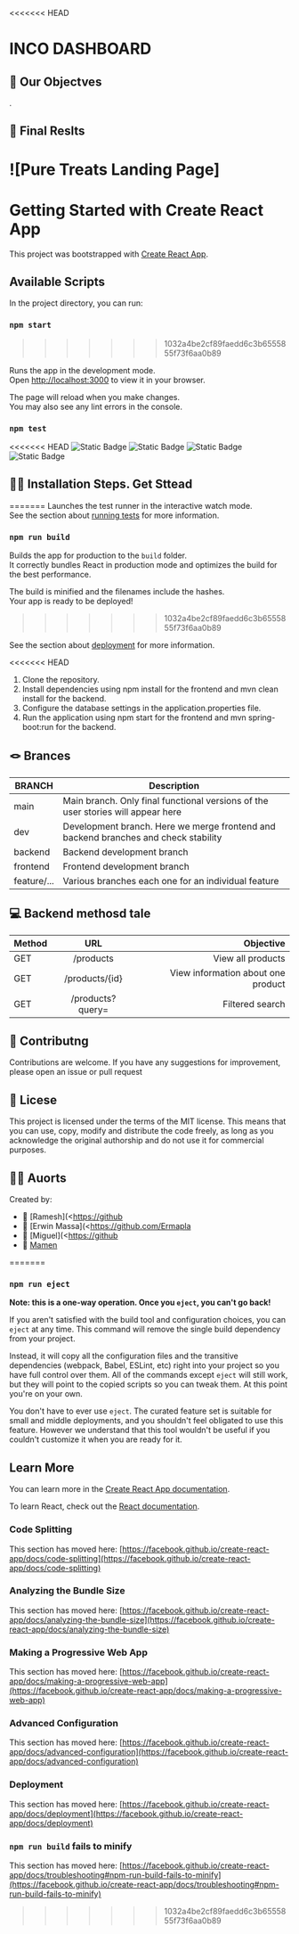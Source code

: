 <<<<<<< HEAD
# INCO DASHBOARD

## 🎯 Our Objectves

.

## 💫 Final Reslts

![Pure Treats Landing Page]
=======
# Getting Started with Create React App

This project was bootstrapped with [Create React App](https://github.com/facebook/create-react-app).

## Available Scripts

In the project directory, you can run:

### `npm start`
>>>>>>> 1032a4be2cf89faedd6c3b6555855f73f6aa0b89

Runs the app in the development mode.\
Open [http://localhost:3000](http://localhost:3000) to view it in your browser.

The page will reload when you make changes.\
You may also see any lint errors in the console.

### `npm test`

<<<<<<< HEAD
![Static Badge](https://img.shields.io/badge/FrontendDep-npm-red?logo=npm)
![Static Badge](https://img.shields.io/badge/FrontendDev-Vite%20v5.0.8-red?logo=vite)
![Static Badge](https://img.shields.io/badge/FrontendDep-Axios%20v.1.6.7-red?logo=axios)
![Static Badge](https://img.shields.io/badge/FrontendDep-MUI-red?logo=mui)

## 🚀🚀 Installation Steps. Get Sttead
=======
Launches the test runner in the interactive watch mode.\
See the section about [running tests](https://facebook.github.io/create-react-app/docs/running-tests) for more information.

### `npm run build`

Builds the app for production to the `build` folder.\
It correctly bundles React in production mode and optimizes the build for the best performance.

The build is minified and the filenames include the hashes.\
Your app is ready to be deployed!
>>>>>>> 1032a4be2cf89faedd6c3b6555855f73f6aa0b89

See the section about [deployment](https://facebook.github.io/create-react-app/docs/deployment) for more information.

<<<<<<< HEAD
1. Clone the repository.
2. Install dependencies using npm install for the frontend and mvn clean install for the backend.
3. Configure the database settings in the application.properties file.  
4. Run the application using npm start for the frontend and mvn spring-boot:run for the backend.

## 🪢 Brances

| BRANCH   | Description                                                                           |
| -------- | ------------------------------------------------------------------------------------- |
| main     | Main branch. Only final functional versions of the user stories will appear here |
| dev      | Development branch. Here we merge frontend and backend branches and check stability |
| backend  | Backend development branch                                                           |
| frontend | Frontend development branch                                                          |
| feature/...  | Various branches each one for an individual feature                                  |

## 💻 Backend methosd tale

| Method  | URL             | Objective                     |
| ------- |:---------------:| -----------------------------:|
| GET     | /products       | View all products             |
| GET     | /products/{id}  | View information about one product |
| GET     | /products?query=| Filtered search               |

## 🤝 Contributng

Contributions are welcome. If you have any suggestions for improvement, please open an issue or pull request

## 📜 Licese

This project is licensed under the terms of the MIT license. This means that you can use, copy, modify and distribute the code freely, as long as you acknowledge the original authorship and do not use it for commercial purposes.

## 👩‍💻 Auorts

Created by:

- 🔗 [Ramesh](<<https://github>
- 🔗 [Erwin Massa](<<https://github.com/Ermapla>  
- 🔗 [Miguel](<<https://github>
- 🔗 [Mamen](<https://githb>)
>
=======
### `npm run eject`

**Note: this is a one-way operation. Once you `eject`, you can't go back!**

If you aren't satisfied with the build tool and configuration choices, you can `eject` at any time. This command will remove the single build dependency from your project.

Instead, it will copy all the configuration files and the transitive dependencies (webpack, Babel, ESLint, etc) right into your project so you have full control over them. All of the commands except `eject` will still work, but they will point to the copied scripts so you can tweak them. At this point you're on your own.

You don't have to ever use `eject`. The curated feature set is suitable for small and middle deployments, and you shouldn't feel obligated to use this feature. However we understand that this tool wouldn't be useful if you couldn't customize it when you are ready for it.

## Learn More

You can learn more in the [Create React App documentation](https://facebook.github.io/create-react-app/docs/getting-started).

To learn React, check out the [React documentation](https://reactjs.org/).

### Code Splitting

This section has moved here: [https://facebook.github.io/create-react-app/docs/code-splitting](https://facebook.github.io/create-react-app/docs/code-splitting)

### Analyzing the Bundle Size

This section has moved here: [https://facebook.github.io/create-react-app/docs/analyzing-the-bundle-size](https://facebook.github.io/create-react-app/docs/analyzing-the-bundle-size)

### Making a Progressive Web App

This section has moved here: [https://facebook.github.io/create-react-app/docs/making-a-progressive-web-app](https://facebook.github.io/create-react-app/docs/making-a-progressive-web-app)

### Advanced Configuration

This section has moved here: [https://facebook.github.io/create-react-app/docs/advanced-configuration](https://facebook.github.io/create-react-app/docs/advanced-configuration)

### Deployment

This section has moved here: [https://facebook.github.io/create-react-app/docs/deployment](https://facebook.github.io/create-react-app/docs/deployment)

### `npm run build` fails to minify

This section has moved here: [https://facebook.github.io/create-react-app/docs/troubleshooting#npm-run-build-fails-to-minify](https://facebook.github.io/create-react-app/docs/troubleshooting#npm-run-build-fails-to-minify)
>>>>>>> 1032a4be2cf89faedd6c3b6555855f73f6aa0b89
